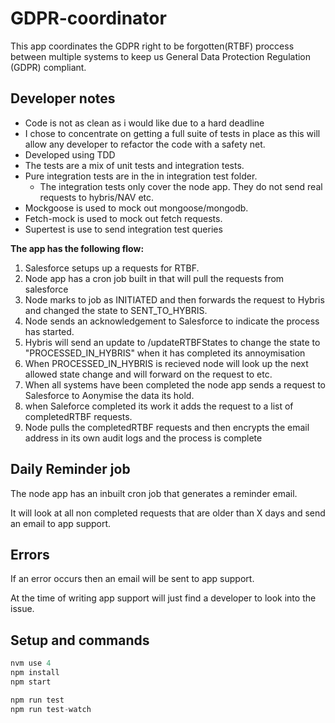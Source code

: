 GDPR-coordinator
===================
This app coordinates the GDPR right to be forgotten(RTBF) proccess between multiple systems to keep us General Data Protection Regulation (GDPR) compliant.

Developer notes
-------------

* Code is not as clean as i would like due to a hard deadline
* I chose to concentrate on getting a full suite of tests in place as this will allow any developer to refactor the code with a safety net.
* Developed using TDD
* The tests are a mix of unit tests and integration tests.
* Pure integration tests are in the in integration test folder.
    * The integration tests only cover the node app. They do not send real requests to hybris/NAV etc.
* Mockgoose is used to mock out mongoose/mongodb.
* Fetch-mock is used to mock out fetch requests.
* Supertest is use to send integration test queries

**The app has the following flow:**

1. Salesforce setups up a requests for RTBF.
2. Node app has a cron job built in that will pull the requests from salesforce
3. Node marks to job as INITIATED and then forwards the request to Hybris and changed the state to SENT_TO_HYBRIS.
4. Node sends an acknowledgement to Salesforce to indicate the process has started.
5. Hybris will send an update to /updateRTBFStates to change the state to "PROCESSED_IN_HYBRIS" when it has completed its annoymisation
6. When PROCESSED_IN_HYBRIS is recieved node will look up the next allowed state change and will forward on the request to etc.
7. When all systems have been completed the node app sends a request to Salesforce to Aonymise the data its hold.
8. when Saleforce completed its work it adds the request to a list of completedRTBF requests.
9. Node pulls the completedRTBF requests and then encrypts the email address in its own audit logs and the process is complete

Daily Reminder job
-------------
The node app has an inbuilt cron job that generates a reminder email.

It will look at all non completed requests that are older than X days and send an email to app support.

Errors
-------------
If an error occurs then an email will be sent to app support.

At the time of writing app support will just find a developer to look into the issue.

Setup and commands
-------------
```javascript
nvm use 4
npm install
npm start

npm run test
npm run test-watch
```
